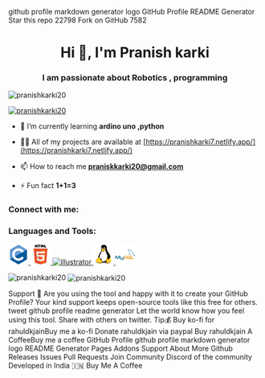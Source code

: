 github profile markdown generator logo
GitHub Profile README Generator
Star this repo
22798
Fork on GitHub
7582





<h1 align="center">Hi 👋, I'm Pranish karki</h1>
<h3 align="center">I am passionate about Robotics , programming</h3>

<p align="left"> <img src="https://komarev.com/ghpvc/?username=pranishkarki20&label=Profile%20views&color=0e75b6&style=flat" alt="pranishkarki20" /> </p>

<p align="left"> <a href="https://github.com/ryo-ma/github-profile-trophy"><img src="https://github-profile-trophy.vercel.app/?username=pranishkarki20" alt="pranishkarki20" /></a> </p>

- 🌱 I’m currently learning **ardino uno ,python**

- 👨‍💻 All of my projects are available at [https://pranishkarki7.netlify.app/](https://pranishkarki7.netlify.app/)

- 📫 How to reach me **praniskkarki20@gmail.com**

- ⚡ Fun fact **1+1=3**

<h3 align="left">Connect with me:</h3>
<p align="left">
</p>

<h3 align="left">Languages and Tools:</h3>
<p align="left"> <a href="https://www.cprogramming.com/" target="_blank" rel="noreferrer"> <img src="https://raw.githubusercontent.com/devicons/devicon/master/icons/c/c-original.svg" alt="c" width="40" height="40"/> </a> <a href="https://www.w3.org/html/" target="_blank" rel="noreferrer"> <img src="https://raw.githubusercontent.com/devicons/devicon/master/icons/html5/html5-original-wordmark.svg" alt="html5" width="40" height="40"/> </a> <a href="https://www.adobe.com/in/products/illustrator.html" target="_blank" rel="noreferrer"> <img src="https://www.vectorlogo.zone/logos/adobe_illustrator/adobe_illustrator-icon.svg" alt="illustrator" width="40" height="40"/> </a> <a href="https://www.linux.org/" target="_blank" rel="noreferrer"> <img src="https://raw.githubusercontent.com/devicons/devicon/master/icons/linux/linux-original.svg" alt="linux" width="40" height="40"/> </a> <a href="https://www.mysql.com/" target="_blank" rel="noreferrer"> <img src="https://raw.githubusercontent.com/devicons/devicon/master/icons/mysql/mysql-original-wordmark.svg" alt="mysql" width="40" height="40"/> </a> </p>

<p><img align="left" src="https://github-readme-stats.vercel.app/api/top-langs?username=pranishkarki20&show_icons=true&locale=en&layout=compact" alt="pranishkarki20" /></p>

<p>&nbsp;<img align="center" src="https://github-readme-stats.vercel.app/api?username=pranishkarki20&show_icons=true&locale=en" alt="pranishkarki20" /></p>

Support 🙏
Are you using the tool and happy with it to create your GitHub Profile?
Your kind support keeps open-source tools like this free for others.
tweet github profile readme generator
Let the world know how you feel using this tool. Share with others on twitter.
Tip💰
Buy ko-fi for rahuldkjainBuy me a ko-fi
Donate rahuldkjain via paypal
Buy rahuldkjain A CoffeeBuy me a coffee
GitHub Profile github profile markdown generator logo
README Generator
Pages
Addons
Support
About
More
Github
Releases
Issues
Pull Requests
Join Community
Discord of the community
Developed in India 🇮🇳
Buy Me A Coffee
